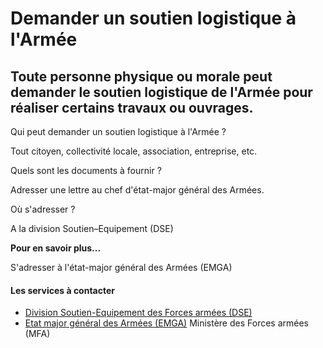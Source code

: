 # Demander un soutien logistique à l'Armée

Toute personne physique ou morale peut demander le soutien logistique de l'Armée pour réaliser certains travaux ou ouvrages.
----------------------------------------------------------------------------------------------------------------------------

Qui peut demander un soutien logistique à l'Armée ?

Tout citoyen, collectivité locale, association, entreprise, etc.  

Quels sont les documents à fournir ?

Adresser une lettre au chef d'état-major général des Armées.  

Où s'adresser ?

A la division Soutien–Equipement (DSE)  

**Pour en savoir plus...**  

S'adresser à l'état-major général des Armées (EMGA)

#### Les services à contacter

*   [Division Soutien-Equipement des Forces armées (DSE)](../../../services/division-soutien-equipement-des-forces-armees-dse.md)
*   [Etat major général des Armées (EMGA)](../../../services/etat-major-general-des-armees-emga.md) Ministère des Forces armées (MFA)
